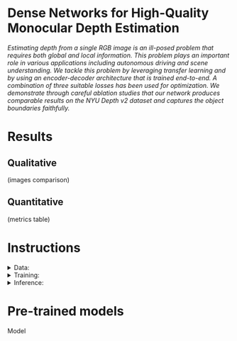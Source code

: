 # Dense Networks for High-Quality Monocular Depth Estimation


 *Estimating depth from a single RGB image is an ill-posed problem that requires both global and local information. This problem plays an important role in various applications including autonomous driving and scene understanding. We tackle this problem by leveraging transfer learning and by using an encoder-decoder architecture that is trained end-to-end. A combination of three suitable losses has been used for optimization. We demonstrate through careful ablation studies that our network produces comparable results on the NYU Depth v2 dataset and captures the object boundaries faithfully.*


# Results


## Qualitative

(images comparison)

## Quantitative


(metrics table)

# Instructions

<details>
<summary>
Data:
</summary>
</details>

<details>
<summary>
Training:
</summary>
</details>

<details>
<summary>
Inference:
</summary>
</details>

# Pre-trained models

Model
